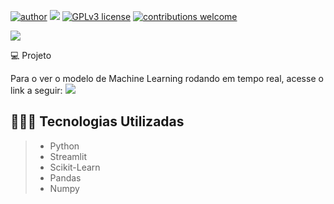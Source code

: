 [![author](https://img.shields.io/badge/author-andregustavo-red.svg)](https://www.linkedin.com/in/andr%C3%A9-gustavo-lopes-984bb119a/) [![](https://img.shields.io/badge/python-3.7+-blue.svg)](https://www.python.org/downloads/release/python-365/) [![GPLv3 license](https://img.shields.io/badge/License-GPLv3-blue.svg)](http://perso.crans.org/besson/LICENSE.html) [![contributions welcome](https://img.shields.io/badge/contributions-welcome-brightgreen.svg?style=flat)](https://github.com/andregustavo04)
<p>
  <img src="/Img/web_app_previsao_cancer_pulmao.png">
</p
  
  ## 💻 Projeto
  Para o ver o modelo de Machine Learning rodando em tempo real, acesse o link a seguir:
  <a href = "[https://my-budget-dash.herokuapp.com/](https://andregustavo04-lung-cancer-ml-app-zc8kg1.streamlit.app/)"><img src="https://img.shields.io/badge/MACHINE LEARNING-Câncer de Pulmão-darkblue" target="_blank"></a>

  
  
  ## 👨🏼‍💻 Tecnologias Utilizadas
  > - Python
  > - Streamlit
  > - Scikit-Learn
  > - Pandas
  > - Numpy
